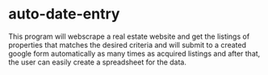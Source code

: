 # auto-date-entry
This program will webscrape a real estate website and get the listings of properties that matches the desired criteria and 
will submit to a created google form automatically as many times as acquired listings and after that, the user can easily create a spreadsheet for the data.
